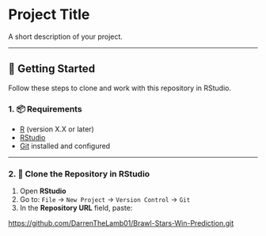# Project Title

A short description of your project.

---

## 🚀 Getting Started

Follow these steps to clone and work with this repository in RStudio.

### 1. 📦 Requirements

- [R](https://cran.r-project.org/) (version X.X or later)
- [RStudio](https://www.rstudio.com/)
- [Git](https://git-scm.com/) installed and configured

---

### 2. 🧪 Clone the Repository in RStudio

1. Open **RStudio**
2. Go to: `File` → `New Project` → `Version Control` → `Git`
3. In the **Repository URL** field, paste:

https://github.com/DarrenTheLamb01/Brawl-Stars-Win-Prediction.git
